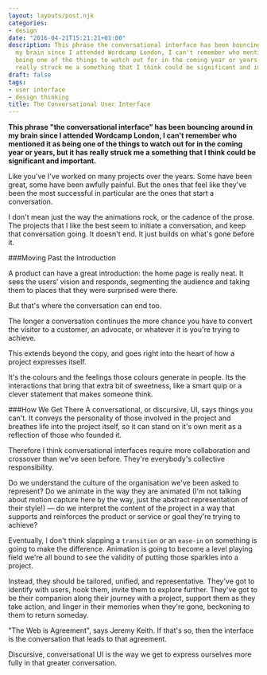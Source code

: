 ```yaml
---
layout: layouts/post.njk
categories:
- design
date: "2016-04-21T15:21:21+01:00"
description: This phrase the conversational interface has been bouncing around in
  my brain since I attended Wordcamp London, I can't remember who mentioned it as
  being one of the things to watch out for in the coming year or years, but it has
  really struck me a something that I think could be significant and important.
draft: false
tags:
- user interface
- design thinking
title: The Conversational User Interface
---
```


**This phrase "the conversational interface" has been bouncing around in my brain since I attended Wordcamp London, I can't remember who mentioned it as being one of the things to watch out for in the coming year or years, but it has really struck me a something that I think could be significant and important.**

Like you've I've worked on many projects over the years. Some have been great, some have been awfully painful. But the ones that feel like they've been the most successful in particular are the ones that start a conversation.

I don't mean just the way the animations rock, or the cadence of the prose. The projects that I like the best seem to initiate a conversation, and keep that conversation going. It doesn't end. It just builds on what's gone before it.

###Moving Past the Introduction

A product can have a great introduction: the home page is really neat. It sees the users' vision and responds, segmenting the audience and taking them to places that they were surprised were there.

But that's where the conversation can end too.

The longer a conversation continues the more chance you have to convert the visitor to a customer, an advocate, or whatever it is you're trying to achieve.

This extends beyond the copy, and goes right into the heart of how a project expresses itself.

It's the colours and the feelings those colours generate in people. Its the interactions that bring that extra bit of sweetness, like a smart quip or a clever statement that makes someone think.

###How We Get There
A conversational, or discursive, UI, says things you can't. It conveys the personality of those involved in the project and breathes life into the project itself, so it can stand on it's own merit as a reflection of those who founded it.

Therefore I think conversational interfaces require more collaboration and crossover than we've seen before. They're everybody's collective responsibility.

Do we understand the culture of the organisation we've been asked to represent? Do we animate in the way they are animated (I'm not talking about motion capture here by the way, just the abstract representation of their style!) — do we interpret the content of the project in a way that supports and reinforces the product or service or goal they're trying to achieve?

Eventually, I don't think slapping a `transition` or an `ease-in` on something is going to make the difference. Animation is going to become a level playing field we're all bound to see the validity of putting those sparkles into a project.

Instead, they should be tailored, unified, and representative. They've got to identify with users, hook them, invite them to explore further. They've got to be their companion along their journey with a project, support them as they take action, and linger in their memories when they're gone, beckoning to them to return someday.

"The Web is Agreement", says Jeremy Keith. If that's so, then the interface is the conversation that leads to that agreement.

Discursive, conversational UI is the way we get to express ourselves more fully in that greater conversation.
